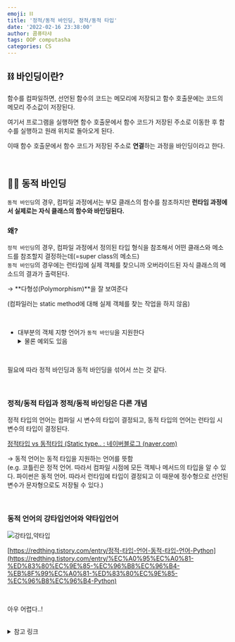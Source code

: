```yaml
---
emoji: ⛓️
title: '정적/동적 바인딩, 정적/동적 타입'
date: '2022-02-16 23:38:00'
author: 콤퓨타샤
tags: OOP computasha
categories: CS
---
```


## ⛓️ 바인딩이란?
함수를 컴파일하면, 선언된 함수의 코드는 메모리에 저장되고 함수 호출문에는 코드의 메모리 주소값이 저장된다.  

여기서 프로그램을 실행하면 함수 호출문에서 함수 코드가 저장된 주소로 이동한 후 함수를 실행하고 원래 위치로 돌아오게 된다.  

이때 함수 호출문에서 함수 코드가 저장된 주소로 **연결**하는 과정을 바인딩이라고 한다.

<br>

## 🏃🏻 동적 바인딩

`동적 바인딩`의 경우,  컴파일 과정에서는 부모 클래스의 함수를 참조하지만 **런타임 과정에서 실제로는 자식 클래스의 함수와 바인딩된다.**

### 왜?

`정적 바인딩`의 경우, 컴파일 과정에서 정의된 타입 형식을 참조해서 어떤 클래스와 메소드를 참조할지 결정하는데(=super class의 메소드)  
`동적 바인딩`의 경우에는 런타임에 실제 객체를 찾으니까 오버라이드된 자식 클래스의 메소드의 결과가 출력된다. 

→ **다형성(Polymorphism)**을 잘 보여준다

(컴파일러는 static method에 대해 실제 객체를 찾는 작업을 하지 않음)

<br>

- 대부분의 객체 지향 언어가 `동적 바인딩`을 지원한다<details><summary>물론 예외도 있음</summary>![에이다](/Ada.png)</details>  

<br>

필요에 따라 정적 바인딩과 동적 바인딩을 섞어서 쓰는 것 같다.
        
<br>
        
### 정적/동적 타입과 정적/동적 바인딩은 다른 개념
정적 타입의 언어는 컴파일 시 변수의 타입이 결정되고, 동적 타입의 언어는 런타임 시 변수의 타입이 결정된다.

[정적타입 vs 동적타입 (Static type.. : 네이버블로그 (naver.com)](https://blog.naver.com/tor012/222202064976)  


→ 동적 언어는 동적 타입을 지원하는 언어를 뜻함  
    (e.g. 코틀린은 정적 언어. 따라서 컴파일 시점에 모든 객체나 메서드의 타입을 알 수 있다. 파이썬은 동적 언어. 따라서 런타임에 타입이 결정되고 이 때문에 정수형으로 선언된 변수가 문자형으로도 저장될 수 있다.)

<br>

### 동적 언어의 강타입언어와 약타입언어
![강타입,약타입](/Untitled.png)
    
[https://redthing.tistory.com/entry/정적-타입-언어-동적-타입-언어-Python](https://redthing.tistory.com/entry/%EC%A0%95%EC%A0%81-%ED%83%80%EC%9E%85-%EC%96%B8%EC%96%B4-%EB%8F%99%EC%A0%81-%ED%83%80%EC%9E%85-%EC%96%B8%EC%96%B4-Python)  

<br>

아우 어렵다..!
    
<br>

<details>
<summary>참고 링크</summary>

[정적 바인딩(Static binding) vs. 동적 바인딩(Dynamic binding)](https://secretroute.tistory.com/entry/140819)

[다형성과 동적 바인딩](https://brunch.co.kr/@mystoryg/60)

[[Java] 동적바인딩 vs 정적바인딩](https://woovictory.github.io/2020/07/05/Java-binding/)

[C++ 정적 바인딩, 동적 바인딩](https://leemoney93.tistory.com/63)

</details>




<br><br>


```toc

```